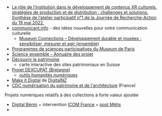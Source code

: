 - [Le rôle de l’institution dans le développement de contenus XR culturels, stratégies de production et de distribution : challenges et solutions. Synthèse de l’atelier participatif n°1 de la Journée de Recherche-Action du 19 mai 2022.](https://metis-lab.com/2022/07/19/le-role-de-linstitution-dans-le-developpement-de-contenus-xr-culturels-strategies-de-production-et-de-distribution-challenges-et-solutions-synthese-de-latelier-participatif/)
- [communicant.info](https://communicant.info/) - des idées nouvelles pour votre communication culturelle
	- [Museum Connections – Développement durable et musées : sensibiliser, mesurer et agir (ensemble)](https://communicant.info/museum-connections-developpement-durable-et-musees-sensibiliser-mesurer-et-agir-ensemble)
- [Programmes de sciences participatives du Museum de Paris](https://www.mnhn.fr/fr/participer-a-la-science)
- [Science ensemble - Annuaire des projet](https://www.science-ensemble.org/projets)
- [Découvrir le patrimoine](https://rundgaenge.heimatschutz.ch/fr)
	- carte interactive des sites patrimoniaux en Suisse
- [Projet DEXCUPAT (Bretagne)](https://www.mshb.fr/projets_mshb/dexcupat/7782/)
	- [outils humanités numériques](https://www.mshb.fr/les-plateformes-outils-services)
- [Make it Digital](https://digitalnz.org/make-it-digital) de [DigitalNZ](https://digitalnz.org/)
- [CDC numérisation du patrimoine et de l'architecture](https://www.culture.gouv.fr/Aides-demarches/Appels-a-projets-partenaires/Appel-a-projets-Numerisation-du-patrimoine-et-de-l-architecture) (France)


Projets numériques relatifs à des collections à forte valeur ajoutée
- [Digital Bénin](https://digitalbenin.org/) + intervention [ICOM France](https://www.youtube.com/watch?t=7132&utm_source=linkedin&utm_medium=social&utm_campaign=_Metis_&utm_content=veille&v=7WuT-6EUDuE&feature=youtu.be#sq_h7xxfa7px6&ab_channel=ICOMFrancecomit%C3%A9nationalfran%C3%A7aisdel%27ICOM) + [post Mêtis](https://www.linkedin.com/posts/m%C3%AAtis_translocation-musaeze-museum-activity-6996766046233710592-y1U_?utm_source=share&utm_medium=member_desktop) 
- 
